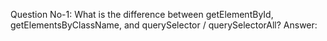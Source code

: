 Question No-1: What is the difference between getElementById, getElementsByClassName, and querySelector / querySelectorAll?
Answer:
